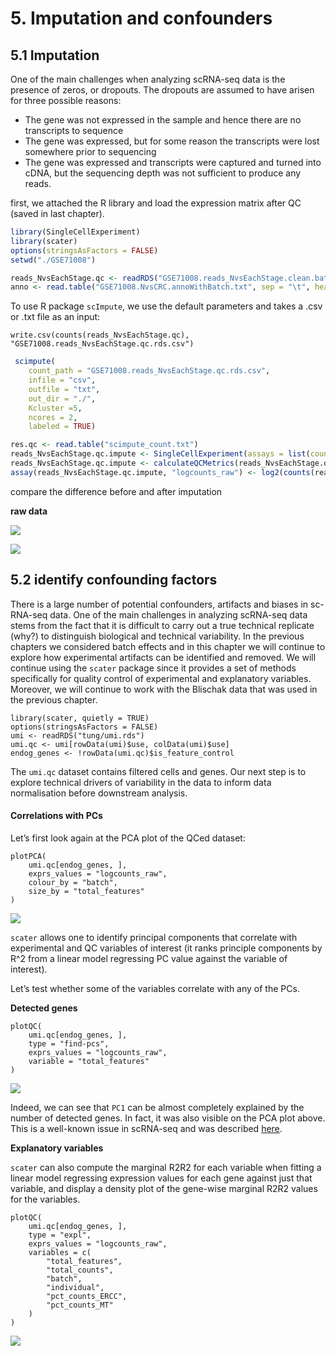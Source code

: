 # 5. Imputation and confounders

## 5.1 Imputation

One of the main challenges when analyzing scRNA-seq data is the presence of zeros, or dropouts. The dropouts are assumed to have arisen for three possible reasons:

* The gene was not expressed in the sample and hence there are no transcripts to sequence
* The gene was expressed, but for some reason the transcripts were lost somewhere prior to sequencing
* The gene was expressed and transcripts were captured and turned into cDNA, but the sequencing depth was not sufficient to produce any reads.

first, we attached the R library and load the expression matrix after QC \(saved in last chapter\).

```r
library(SingleCellExperiment)
library(scater)
options(stringsAsFactors = FALSE)
setwd("./GSE71008")

reads_NvsEachStage.qc <- readRDS("GSE71008.reads_NvsEachStage.clean.batch.rds")
anno <- read.table("GSE71008.NvsCRC.annoWithBatch.txt", sep = "\t", header=T)
```

To use R package `scImpute`, we use the default parameters and takes a .csv or .txt file as an input:

```text
write.csv(counts(reads_NvsEachStage.qc), "GSE71008.reads_NvsEachStage.qc.rds.csv")
```

```r
 scimpute(
    count_path = "GSE71008.reads_NvsEachStage.qc.rds.csv", 
    infile = "csv", 
    outfile = "txt", 
    out_dir = "./", 
    Kcluster =5, 
    ncores = 2,  
    labeled = TRUE)

res.qc <- read.table("scimpute_count.txt")
reads_NvsEachStage.qc.impute <- SingleCellExperiment(assays = list(counts = as.matrix(res.qc)), colData = colData(reads_NvsEachStage.qc))
reads_NvsEachStage.qc.impute <- calculateQCMetrics(reads_NvsEachStage.qc.impute)
assay(reads_NvsEachStage.qc.impute, "logcounts_raw") <- log2(counts(reads_NvsEachStage.qc.impute) + 1) 
```

compare the difference before and after imputation

**raw data**

![](../.gitbook/assets/pca-raw-batch.png)

![](../.gitbook/assets/pca-raw-batch-impute.png)

## 5.2 identify confounding factors

There is a large number of potential confounders, artifacts and biases in sc-RNA-seq data. One of the main challenges in analyzing scRNA-seq data stems from the fact that it is difficult to carry out a true technical replicate \(why?\) to distinguish biological and technical variability. In the previous chapters we considered batch effects and in this chapter we will continue to explore how experimental artifacts can be identified and removed. We will continue using the `scater` package since it provides a set of methods specifically for quality control of experimental and explanatory variables. Moreover, we will continue to work with the Blischak data that was used in the previous chapter.

```text
library(scater, quietly = TRUE)
options(stringsAsFactors = FALSE)
umi <- readRDS("tung/umi.rds")
umi.qc <- umi[rowData(umi)$use, colData(umi)$use]
endog_genes <- !rowData(umi.qc)$is_feature_control
```

The `umi.qc` dataset contains filtered cells and genes. Our next step is to explore technical drivers of variability in the data to inform data normalisation before downstream analysis.

#### Correlations with PCs

Let’s first look again at the PCA plot of the QCed dataset:

```text
plotPCA(
    umi.qc[endog_genes, ],
    exprs_values = "logcounts_raw",
    colour_by = "batch",
    size_by = "total_features"
)
```

![](../.gitbook/assets/confound-pca-1.png)

`scater` allows one to identify principal components that correlate with experimental and QC variables of interest \(it ranks principle components by R^2 from a linear model regressing PC value against the variable of interest\).

Let’s test whether some of the variables correlate with any of the PCs.

**Detected genes**

```text
plotQC(
    umi.qc[endog_genes, ],
    type = "find-pcs",
    exprs_values = "logcounts_raw",
    variable = "total_features"
)
```

![](../.gitbook/assets/confound-find-pcs-total-features-1.png)

Indeed, we can see that `PC1` can be almost completely explained by the number of detected genes. In fact, it was also visible on the PCA plot above. This is a well-known issue in scRNA-seq and was described [here](http://biorxiv.org/content/early/2015/12/27/025528).

**Explanatory variables**

`scater` can also compute the marginal R2R2 for each variable when fitting a linear model regressing expression values for each gene against just that variable, and display a density plot of the gene-wise marginal R2R2 values for the variables.

```text
plotQC(
    umi.qc[endog_genes, ],
    type = "expl",
    exprs_values = "logcounts_raw",
    variables = c(
        "total_features",
        "total_counts",
        "batch",
        "individual",
        "pct_counts_ERCC",
        "pct_counts_MT"
    )
)
```

![](../.gitbook/assets/confound-find-expl-vars-1.png)

